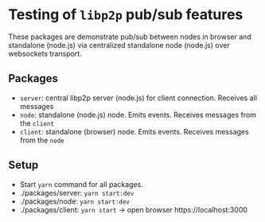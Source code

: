 # Testing of `libp2p` pub/sub features

These packages are demonstrate pub/sub between nodes in browser and standalone (node.js) via centralized standalone node (node.js) over websockets transport.

## Packages

- `server`: central libp2p server (node.js) for client connection. Receives all messages
- `node`: standalone (node.js) node. Emits events. Receives messages from the `client`
- `client`: standalone (browser) node. Emits events. Receives messages from the `node`

## Setup

- Start `yarn` command for all packages.
- ./packages/server: `yarn start:dev`
- ./packages/node: `yarn start:dev`
- ./packages/client: `yarn start` -> open browser https://localhost:3000
